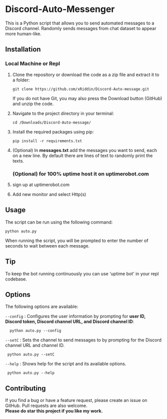 # Discord-Auto-Messenger     
This is a Python script that allows you to send automated messages to a Discord channel. Randomly sends messages from chat dataset to appear more human-like.      

## Installation    

  ### Local Machine or Repl

 1. Clone the repository or download the code as a zip file and extract it to a folder:  
 
     ```
     git clone https://github.com/xRiddin/Discord-Auto-message.git
     ```
     
     If you do not have Git, you may also press the Download button (GitHub) and unzip the code.  


 2. Navigate to the project directory in your terminal:  
 
     ```
     cd /Downloads/Discord-Auto-message/
     ```
 
 3. Install the required packages using pip:  
 
    ```
    pip install -r requirements.txt
    ```
 
 4. (Optional) In **messages.txt** add the messages you want to send, each on a new line. By default there are lines of text to randomly print the texts.

    ### (Optional) for 100% uptime host it on uptimerobot.com

1. sign up at uptimerobot.com

2. Add new monitor and select Http(s)

   
 
## Usage
 
   The script can be run using the following command:  

    python auto.py
    
 When running the script, you will be prompted to enter the number of seconds to wait between each message.  

## Tip

To keep the bot running continuously you can use 'uptime bot' in your repl codebase.
 
 
## Options
   The following options are available:

`--config` : Configures the user information by prompting for **user ID, Discord token, Discord channel URL, and Discord channel ID**:    

```
  python auto.py --config
```

 `--setC` : Sets the channel to send messages to by prompting for the Discord channel URL and channel ID.    
 
 ```
  python auto.py --setC
 ```
 
 `--help` : Shows help for the script and its available options.
 
 ```
  python auto.py --help
```
 
## Contributing
  If you find a bug or have a feature request, please create an issue on GitHub. Pull requests are also welcome.  
  **Please do star this project if you like my work.**


